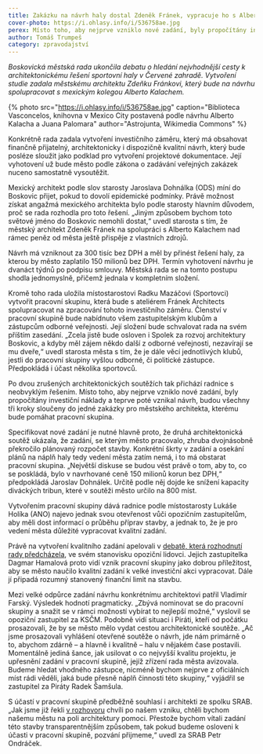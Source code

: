 ```yaml
---
title: Zakázku na návrh haly dostal Zdeněk Fránek, vypracuje ho s Alberto Kalachem
cover-photo: https://i.ohlasy.info/i/536758ae.jpg
perex: Místo toho, aby nejprve vzniklo nové zadání, byly propočítány investiční náklady a teprve poté vznikal návrh, budou všechny tři kroky sloučeny do jedné zakázky pro městského architekta.
author: Tomáš Trumpeš
category: zpravodajství
---
```


*Boskovická městská rada ukončila debatu o hledání nejvhodnější cesty k architektonickému řešení sportovní haly v Červené zahradě. Vytvoření studie zadala městskému architektu Zdeňku Fránkovi, který bude na návrhu spolupracovat s mexickým kolegou Alberto Kalachem.*

{% photo src="https://i.ohlasy.info/i/536758ae.jpg" caption="Biblioteca Vasconcelos, knihovna v Mexico City postavená podle návrhu Alberto Kalacha a Juana Palomara" author="Astrojunta, Wikimedia Commons" %}

Konkrétně rada zadala vytvoření investičního záměru, který má obsahovat finančně přijatelný, architektonicky i dispozičně kvalitní návrh, který bude posléze sloužit jako podklad pro vytvoření projektové dokumentace. Její vyhotovení už bude město podle zákona o zadávání veřejných zakázek nuceno samostatně vysoutěžit. 

Mexický architekt podle slov starosty Jaroslava Dohnálka (ODS) míní do Boskovic přijet, pokud to dovolí epidemické podmínky. Právě možnost získat angažmá mexického architekta bylo podle starosty hlavním důvodem, proč se rada rozhodla pro toto řešení. „Jiným způsobem bychom toto světové jméno do Boskovic nemohli dostat,“ uvedl starosta s tím, že městský architekt Zdeněk Fránek na spolupráci s Alberto Kalachem nad rámec peněz od města ještě přispěje z vlastních zdrojů.

Návrh má vzniknout za 300 tisíc bez DPH a měl by přinést řešení haly, za kterou by město zaplatilo 150 milionů bez DPH. Termín vyhotovení návrhu je dvanáct týdnů po podpisu smlouvy. Městská rada se na tomto postupu shodla jednomyslně, přičemž jednala v kompletním složení.

Kromě toho rada uložila místostarostovi Radku Mazáčovi (Sportovci) vytvořit pracovní skupinu, která bude s ateliérem Fránek Architects spolupracovat na zpracování tohoto investičního záměru. Členství v pracovní skupině bude nabídnuto všem zastupitelským klubům a zástupcům odborné veřejnosti. Její složení bude schvalovat rada na svém příštím zasedání. „Zcela jistě bude osloven i Spolek za rozvoj architektury Boskovic, a kdyby měl zájem někdo další z odborné veřejnosti, nezavírají se mu dveře,“ uvedl starosta města s tím, že je dále věcí jednotlivých klubů, jestli do pracovní skupiny vyšlou odborné, či politické zástupce. Předpokládá i účast několika sportovců.

Po dvou zrušených architektonických soutěžích tak přichází radnice s neobvyklým řešením. Místo toho, aby nejprve vzniklo nové zadání, byly propočítány investiční náklady a teprve poté vznikal návrh, budou všechny tři kroky sloučeny do jedné zakázky pro městského architekta, kterému bude pomáhat pracovní skupina.

Specifikovat nové zadání je nutné hlavně proto, že druhá architektonická soutěž ukázala, že zadání, se kterým město pracovalo, zhruba dvojnásobně překročilo plánovaný rozpočet stavby. Konkrétní škrty v zadání a osekání plánů na náplň haly tedy vedení města zatím nemá, i to má obstarat pracovní skupina. „Největší diskuse se budou vést právě o tom, aby to, co se poskládá, bylo v navrhované ceně 150 milionů korun bez DPH,“ předpokládá Jaroslav Dohnálek. Určitě podle něj dojde ke snížení kapacity diváckých tribun, které v soutěži město určilo na 800 míst.

Vytvořením pracovní skupiny dává radnice podle místostarosty Lukáše Holíka (ANO) najevo jednak svou otevřenost vůči opozičním zastupitelům, aby měli dost informací o průběhu příprav stavby, a jednak to, že je pro vedení města důležité vypracovat kvalitní zadání.

Právě na vytvoření kvalitního zadání apelovali v [debatě, která rozhodnutí rady předcházela](https://forum.ohlasy.info/t/priprava-stavby-sportovni-haly-v-cervene-zahrade/430), ve svém stanovisku opoziční lidovci. Jejich zastupitelka Dagmar Hamalová proto vidí vznik pracovní skupiny jako dobrou příležitost, aby se město naučilo kvalitní zadání k velké investiční akci vypracovat. Dále jí připadá rozumný stanovený finanční limit na stavbu.

Mezi velké odpůrce zadání návrhu konkrétnímu architektovi patřil Vladimír Farský. Výsledek hodnotí pragmaticky. „Zbývá nominovat se do pracovní skupiny a snažit se v rámci možností vybírat to nejlepší možné,“ vyslovil se opoziční zastupitel za KSČM. Podobně vidí situaci i Piráti, kteří od počátku prosazovali, že by se město mělo vydat cestou architektonické soutěže. „Ač jsme prosazovali vyhlášení otevřené soutěže o návrh, jde nám primárně o to, abychom zdárně – a hlavně i kvalitně – halu v nějakém čase postavili. Momentálně jediná šance, jak usilovat o co nejvyšší kvalitu projektu, je upřesnění zadání v pracovní skupině, jejíž zřízení rada města avizovala. Budeme hledat vhodného zástupce, nicméně bychom nejprve z oficiálních míst rádi věděli, jaká bude přesně náplň činnosti této skupiny,“ vyjádřil se zastupitel za Piráty Radek Šamšula.

S účastí v pracovní skupině předběžně souhlasí i architekti ze spolku SRAB. „Jak jsme již řekli [v rozhovoru](https://ohlasy.info/clanky/2020/12/prichazi-srab.html) chvíli po našem vzniku, chtěli bychom našemu městu na poli architektury pomoci. Přestože bychom vítali zadání této stavby transparentnějším způsobem, tak pokud budeme osloveni k účasti v pracovní skupině, pozvání přijmeme,“ uvedl za SRAB Petr Ondráček.
